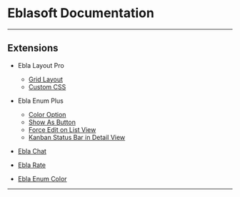 # Eblasoft Documentation

---
## Extensions

* Ebla Layout Pro
  * [Grid Layout](extensions/ebla-layout-pro/grid-layout.md)
  * [Custom CSS](extensions/ebla-layout-pro/custom-css.md)

* Ebla Enum Plus
  * [Color Option](extensions/enum-plus/color-option.md)
  * [Show As Button](extensions/enum-plus/show-as-button.md)
  * [Force Edit on List View](extensions/enum-plus/force-edit-on-list-view.md)
  * [Kanban Status Bar in Detail View](extensions/enum-plus/kanban-status-bar-in-detail-view.md)

* [Ebla Chat](extensions/ebla-chat/setting-up.md)
* [Ebla Rate](extensions/ebla-rate/setting-up.md)
* [Ebla Enum Color](extensions/ebla-enum-color/setting-up.md)

---